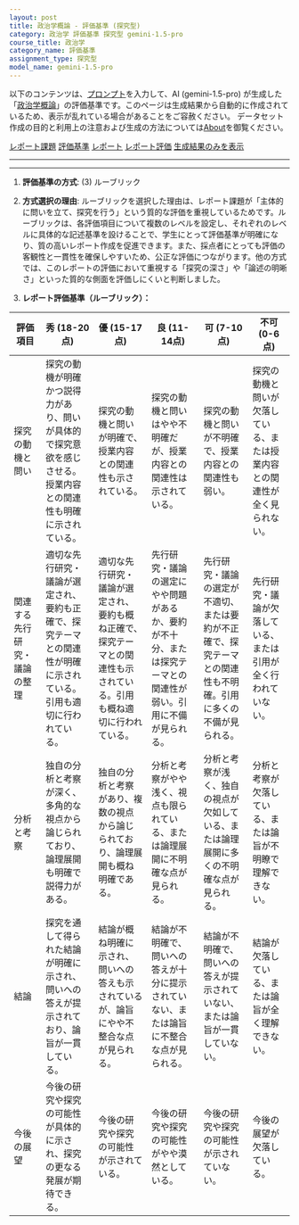 ```yaml
---
layout: post
title: 政治学概論 - 評価基準 (探究型)
category: 政治学 評価基準 探究型 gemini-1.5-pro
course_title: 政治学
category_name: 評価基準
assignment_type: 探究型
model_name: gemini-1.5-pro
---
```


以下のコンテンツは、[プロンプト](http://127.0.0.1:8000/generated/政治学/gemini-1.5-pro/prompt_評価基準-探究型.md)を入力して、AI (gemini-1.5-pro) が生成した「[政治学概論](/contents/政治学/)」の評価基準です。このページは生成結果から自動的に作成されているため、表示が乱れている場合があることをご容赦ください。
データセット作成の目的と利用上の注意および生成の方法については[About](/About)を御覧ください。

[レポート課題](../レポート課題-探究型)
[評価基準](../評価基準-探究型)
[レポート](../レポート-探究型)
[レポート評価](../レポート評価-探究型)
[生成結果のみを表示](http://127.0.0.1:8000/generated/政治学/gemini-1.5-pro/評価基準-探究型.md)
  

***
***
  
1. **評価基準の方式**: (3) ルーブリック

2. **方式選択の理由**: ルーブリックを選択した理由は、レポート課題が「主体的に問いを立て、探究を行う」という質的な評価を重視しているためです。ルーブリックは、各評価項目について複数のレベルを設定し、それぞれのレベルに具体的な記述基準を設けることで、学生にとって評価基準が明確になり、質の高いレポート作成を促進できます。また、採点者にとっても評価の客観性と一貫性を確保しやすいため、公正な評価につながります。他の方式では、このレポートの評価において重視する「探究の深さ」や「論述の明晰さ」といった質的な側面を評価しにくいと判断しました。

3. **レポート評価基準（ルーブリック）：**

| 評価項目 | 秀 (18-20点) | 優 (15-17点) | 良 (11-14点) | 可 (7-10点) | 不可 (0-6点) |
|---|---|---|---|---|---|
| 探究の動機と問い | 探究の動機が明確かつ説得力があり、問いが具体的で探究意欲を感じさせる。授業内容との関連性も明確に示されている。 | 探究の動機と問いが明確で、授業内容との関連性も示されている。 | 探究の動機と問いはやや不明確だが、授業内容との関連性は示されている。 | 探究の動機と問いが不明確で、授業内容との関連性も弱い。 | 探究の動機と問いが欠落している、または授業内容との関連性が全く見られない。 |
| 関連する先行研究・議論の整理 | 適切な先行研究・議論が選定され、要約も正確で、探究テーマとの関連性が明確に示されている。引用も適切に行われている。 | 適切な先行研究・議論が選定され、要約も概ね正確で、探究テーマとの関連性も示されている。引用も概ね適切に行われている。 | 先行研究・議論の選定にやや問題があるか、要約が不十分、または探究テーマとの関連性が弱い。引用に不備が見られる。 | 先行研究・議論の選定が不適切、または要約が不正確で、探究テーマとの関連性も不明確。引用に多くの不備が見られる。 | 先行研究・議論が欠落している、または引用が全く行われていない。 |
| 分析と考察 | 独自の分析と考察が深く、多角的な視点から論じられており、論理展開も明確で説得力がある。 | 独自の分析と考察があり、複数の視点から論じられており、論理展開も概ね明確である。 | 分析と考察がやや浅く、視点も限られている、または論理展開に不明確な点が見られる。 | 分析と考察が浅く、独自の視点が欠如している、または論理展開に多くの不明確な点が見られる。 | 分析と考察が欠落している、または論旨が不明瞭で理解できない。 |
| 結論 | 探究を通して得られた結論が明確に示され、問いへの答えが提示されており、論旨が一貫している。 | 結論が概ね明確に示され、問いへの答えも示されているが、論旨にやや不整合な点が見られる。 | 結論が不明確で、問いへの答えが十分に提示されていない、または論旨に不整合な点が見られる。 | 結論が不明確で、問いへの答えが提示されていない、または論旨が一貫していない。 | 結論が欠落している、または論旨が全く理解できない。 |
| 今後の展望 | 今後の研究や探究の可能性が具体的に示され、探究の更なる発展が期待できる。 | 今後の研究や探究の可能性が示されている。 | 今後の研究や探究の可能性がやや漠然としている。 | 今後の研究や探究の可能性が示されていない。 | 今後の展望が欠落している。 |
